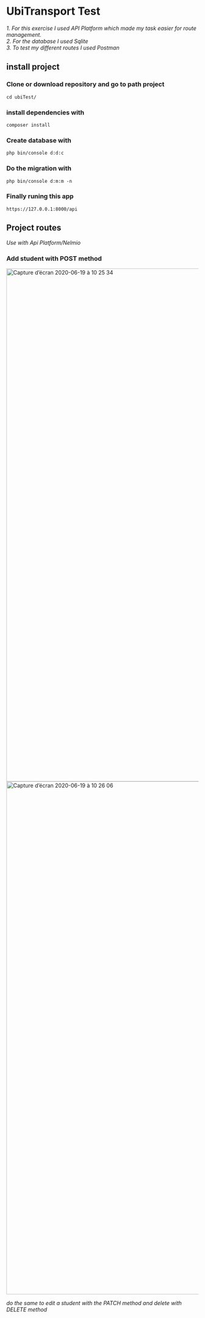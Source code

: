# UbiTransport Test

*1. For this exercise I used API Platform which made my task easier for route management.*  
*2. For the database I used Sqlite*  
*3. To test my different routes I used Postman*

## install project

### Clone or download repository and go to path project
```
cd ubiTest/
```

### install dependencies with
```
composer install
```
### Create database with 
```
php bin/console d:d:c
```

### Do the migration with 
```
php bin/console d:m:m -n 
```

### Finally runing this app 
```
https://127.0.0.1:8000/api
```

## Project routes
*Use with Api Platform/Nelmio*

### Add student with POST method
<img width="1342" alt="Capture d’écran 2020-06-19 à 10 25 34" src="https://user-images.githubusercontent.com/14937256/85113348-6e22fc80-b217-11ea-969e-5cf1d2b5ebb6.png">
<img width="1342" alt="Capture d’écran 2020-06-19 à 10 26 06" src="https://user-images.githubusercontent.com/14937256/85113472-a296b880-b217-11ea-81f6-52fc7da75d25.png">

 *do the same to edit a student with the PATCH method and delete with DELETE method*





